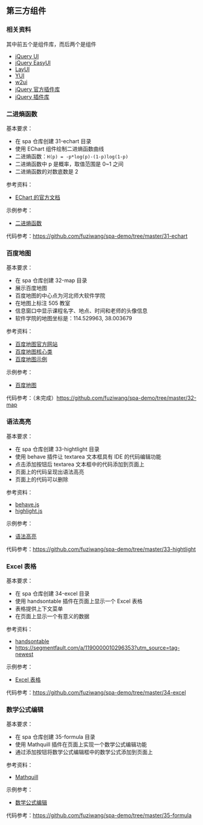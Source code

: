 ## 第三方组件

### 相关资料

其中前五个是组件库，而后两个是组件

- [jQuery UI](https://jqueryui.com/)
- [jQuery EasyUI](http://www.jeasyui.com/documentation/index.php)
- [LayUI](https://www.layui.com/doc/)
- [YUI](https://github.com/yui/yui3)
- [w2ui](https://github.com/vitmalina/w2ui)
- [jQuery 官方插件库](https://plugins.jquery.com/)
- [jQuery 插件库](http://www.jq22.com/)

### 二进熵函数

基本要求：

- 在 spa 仓库创建 31-echart 目录
- 使用 EChart 组件绘制二进熵函数曲线
- 二进熵函数：`H(p) = -p*log(p)-(1-p)log(1-p)`
- 二进熵函数中 p 是概率，取值范围是 0~1 之间
- 二进熵函数的对数底数是 2

参考资料：

- [EChart 的官方文档](http://echarts.baidu.com/tutorial.html)

示例参考：

- [二进熵函数](https://fe.wangding.in/03-third-part-widget/01-echart.html)

代码参考：https://github.com/fuziwang/spa-demo/tree/master/31-echart

### 百度地图

基本要求：

- 在 spa 仓库创建 32-map 目录
- 展示百度地图
- 百度地图的中心点为河北师大软件学院
- 在地图上标注 505 教室
- 信息窗口中显示课程名字、地点、时间和老师的头像信息
- 软件学院的地图坐标是：114.529963, 38.003679

参考资料：

- [百度地图官方网站](http://lbsyun.baidu.com/index.php)
- [百度地图核心类](http://lbsyun.baidu.com/cms/jsapi/reference/jsapi_reference_3_0.html)
- [百度地图示例](http://lbsyun.baidu.com/jsdemo.htm)

示例参考：

- [百度地图](https://fe.wangding.in/03-third-part-widget/04-map.html)

代码参考：（未完成）https://github.com/fuziwang/spa-demo/tree/master/32-map

### 语法高亮

基本要求：

- 在 spa 仓库创建 33-hightlight 目录
- 使用 behave 插件让 textarea 文本框具有 IDE 的代码编辑功能
- 点击添加按钮后 textarea 文本框中的代码添加到页面上
- 页面上的代码呈现出语法高亮
- 页面上的代码可以删除

参考资料：

- [behave.js](http://jakiestfu.github.io/Behave.js/)
- [highlight.js](https://github.com/isagalaev/highlight.js)

示例参考：

- [语法高亮](https://fe.wangding.in/03-third-part-widget/02-heightlight.html)

代码参考：https://github.com/fuziwang/spa-demo/tree/master/33-hightlight

### Excel 表格

基本要求：

- 在 spa 仓库创建 34-excel 目录
- 使用 handsontable 插件在页面上显示一个 Excel 表格
- 表格提供上下文菜单
- 在页面上显示一个有意义的数据

参考资料：

- [handsontable](https://handsontable.com/)
- https://segmentfault.com/a/1190000010296353?utm_source=tag-newest

示例参考：

- [Excel 表格](https://fe.wangding.in/03-third-part-widget/03-excel.html)

代码参考：https://github.com/fuziwang/spa-demo/tree/master/34-excel

### 数学公式编辑

基本要求：

- 在 spa 仓库创建 35-formula 目录
- 使用 Mathquill 插件在页面上实现一个数学公式编辑功能
- 通过添加按钮将数学公式编辑框中的数学公式添加到页面上

参考资料：

- [Mathquill](http://docs.mathquill.com/en/latest/)

示例参考：

- [数学公式编辑](https://fe.wangding.in/03-third-part-widget/05-formula.html)

代码参考：https://github.com/fuziwang/spa-demo/tree/master/35-formula